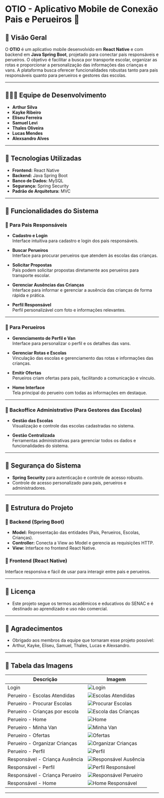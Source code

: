 # OTIO - Aplicativo Mobile de Conexão Pais e Perueiros 🚀

## 📘 Visão Geral

O **OTIO** é um aplicativo mobile desenvolvido em **React Native** e com backend em **Java Spring Boot**, projetado para conectar pais responsáveis e perueiros. O objetivo é facilitar a busca por transporte escolar, organizar as rotas e proporcionar a personalização das informações das crianças e vans. A plataforma busca oferecer funcionalidades robustas tanto para pais responsáveis quanto para perueiros e gestores das escolas.

---

## 🧑‍🤝‍🧑 Equipe de Desenvolvimento

- **Arthur Silva**  
- **Kayke Ribeiro**  
- **Eliseu Ferreira**  
- **Samuel Levi**  
- **Thales Oliveira**  
- **Lucas Mendes**  
- **Alexsandro Alves**

---

## 🚀 Tecnologias Utilizadas

- **Frontend:** React Native  
- **Backend:** Java Spring Boot  
- **Banco de Dados:** MySQL  
- **Segurança:** Spring Security  
- **Padrão de Arquitetura:** MVC  

---

## 📌 Funcionalidades do Sistema

### 📌 Para Pais Responsáveis

- **Cadastro e Login**  
  Interface intuitiva para cadastro e login dos pais responsáveis.  

- **Buscar Perueiros**  
  Interface para procurar perueiros que atendem às escolas das crianças.  

- **Solicitar Propostas**  
  Pais podem solicitar propostas diretamente aos perueiros para transporte escolar.  

- **Gerenciar Ausências das Crianças**  
  Interface para informar e gerenciar a ausência das crianças de forma rápida e prática.  

- **Perfil Responsável**  
  Perfil personalizável com foto e informações relevantes.  

---

### 📌 Para Perueiros

- **Gerenciamento de Perfil e Van**  
  Interface para personalizar o perfil e os detalhes das vans.  

- **Gerenciar Rotas e Escolas**  
  Vinculação das escolas e gerenciamento das rotas e informações das crianças.  

- **Emitir Ofertas**  
  Perueiros criam ofertas para pais, facilitando a comunicação e vínculo.  

- **Home Interface**  
  Tela principal do perueiro com todas as informações em destaque.  

---

### 📌 Backoffice Administrativo (Para Gestores das Escolas)

- **Gestão das Escolas**  
  Visualização e controle das escolas cadastradas no sistema.  

- **Gestão Centralizada**  
  Ferramentas administrativas para gerenciar todos os dados e funcionalidades do sistema.  

---

## 🔐 Segurança do Sistema

- **Spring Security** para autenticação e controle de acesso robusto.
- Controle de acesso personalizado para pais, perueiros e administradores.

---

## 📁 Estrutura do Projeto

### 🔹 Backend (Spring Boot)
- **Model:** Representação das entidades (Pais, Perueiros, Escolas, Crianças).
- **Controller:** Conecta a View ao Model e gerencia as requisições HTTP.
- **View:** Interface no frontend React Native.

### 🔹 Frontend (React Native)
Interface responsiva e fácil de usar para interagir entre pais e perueiros.

---

## 📜 Licença

- Este projeto segue os termos acadêmicos e educativos do SENAC e é destinado ao aprendizado e uso não comercial.

---

## 🙌 Agradecimentos

- Obrigado aos membros da equipe que tornaram esse projeto possível:
- Arthur, Kayke, Eliseu, Samuel, Thales, Lucas e Alexsandro.

---

## 📜 Tabela das Imagens

| **Descrição**                   | **Imagem**                         |
|---------------------------------|-------------------------------------|
| Login                           | ![Login](docs/imagens/login.jpeg) |
| Perueiro - Escolas Atendidas  | ![Escolas Atendidas](docs/imagens/perueiro_escolasatendidas.jpeg) |
| Perueiro - Procurar Escolas   | ![Procurar Escolas](docs/imagens/perueiro_escolas_procurar.jpeg) |
| Perueiro - Crianças por escola | ![Escola das Crianças](docs/imagens/perueiro_escola_criancas.jpeg) |
| Perueiro - Home               | ![Home](docs/imagens/perueiro_home.jpeg) |
| Perueiro - Minha Van         | ![Minha Van](docs/imagens/perueiro_minhavan.jpeg) |
| Perueiro - Ofertas            | ![Ofertas](docs/imagens/perueiro_ofertas.jpeg) |
| Perueiro - Organizar Crianças | ![Organizar Crianças](docs/imagens/perueiro_organizarcriancas.jpeg) |
| Perueiro - Perfil             | ![Perfil](docs/imagens/perueiro_perfil.jpeg) |
| Responsável - Criança Ausência | ![Responsável Ausência](docs/imagens/responsavel_crianca_ausencias.jpeg) |
| Responsável - Perfil          | ![Perfil Responsável](docs/imagens/responsavel_perfil.jpeg) |
| Responsável - Criança Perueiro | ![Responsável Perueiro](docs/imagens/responsavel_crianca_perueiro.jpeg) |
| Responsável - Home            | ![Home Responsável](docs/imagens/responsavel_home.jpeg) |

---

